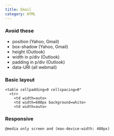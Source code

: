 ```yaml
---
title: Email
category: HTML
---
```


### Avoid these

 * position (Yahoo, Gmail)
 * box-shadow (Yahoo, Gmail)
 * height (Outlook)
 * width in p/div (Outlook)
 * padding in p/div (Outlook)
 * data-URI (all webmail)

### Basic layout

    <table cellpadding=0 cellspacing=0"
      <tr>
        <td width=auto>
        <td width=600px background=white>
        <td width=auto>

### Responsive

    @media only screen and (max-device-width: 480px)
